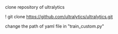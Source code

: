 clone repository of ultralytics 

! git clone https://github.com/ultralytics/ultralytics.git

change the path of yaml file in "train_custom.py"

